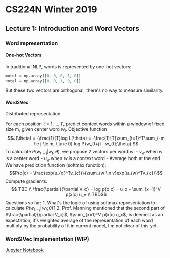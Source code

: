 # CS224N Winter 2019
## Lecture 1: Introduction and Word Vectors

### Word representation
#### One-hot Vectors
In traditional NLP, words is represented by one-hot vectors:
```python
motel = np.array([0, 0, 0, 1, 0])
hotel = np.array([0, 0, 1, 0, 0])
```
But these two vectors are orthogonal, there's no way to measure similarity.

#### Word2Vec
Distributed representation.

For each position $t =1, ..., T$, predict context words within a window of fixed size m, given center word $w_j$.
Objective function
$$J(\theta) = -\frac{1}{T}log L(\theta) = -\frac{1}{T}\sum_{t=1}^T\sum_{-m \le j \le m, \ j\ne 0} log P(w_{t+j} | w_{t};\theta)
$$
To calculate $P(w_{t+j} | w_{t};\theta)$, we propose 2 vectors per word $w$:
	- $v_{w}$ when $w$ is a center word
	- $u_{w}$ when $w$ is a context word
	- Average both at the end
We have prediction function (softmax function):
$$P(o|c) = \frac{exp(u_{o}^Tv_{c})}{\sum_{w \in v}exp(u_{w}^Tv_{c})}$$
Compute gradients:
$$ TBD \\ \frac{\partial}{\partial V_c} = log p(o|c) = u_o - \sum_{x=1}^V p(x|c) u_x \\ TBD$$
Questions so far:
	1. What's the logic of using softmax representation to calculate $P(w_{t+j} | w_{t};\theta)$?
	2. Prof. Manning mentioned that the second part of $\frac{\partial}{\partial V_c}$, $\sum_{x=1}^V p(x|c) u_x$, is deemed as an expectation, it's weighted average of the representation of each word multiply by the probability of it in current model, I'm not clear of this yet.

### Word2Vec Implementation (WIP)
[Jupyter Notebook](https://github.com/jerrytim/LearningNLP/blob/master/word2vec.ipynb)
